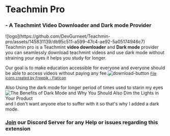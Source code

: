 <h1>Teachmin Pro</h1> <h3>- A Teachmint Video Downloader and Dark mode Provider</h3> ![logo](https://github.com/DevGurneet/Teachmin-pro/assets/145831139/db95c511-a599-47c4-ae92-5a05174946c7)
Teachmin pro is a Teachmint <b>video downloader</b> and <b>Dark mode</b> provider you can seamlessly download teachmint videos and use dark mode without straining your eyes it helps you study for longer.

Our goal is to make education accessible for everyone and everyone should be able to access videos without paying any fee.![download-button](https://github.com/DevGurneet/Teachmin-pro/assets/145831139/8ca6c4c8-1f7d-4005-97fb-ecf59cb5ef84) <small><a href="https://www.flaticon.com/free-icons/file" title="file icons">File icons created by Freepik - Flaticon</a></small>

Also Using the dark mode for longer period of times used to starin my eyes![The Benefits of Dark Mode and Why You Should Also Dim the Lights in Your Product](https://github.com/DevGurneet/Teachmin-pro/assets/145831139/727e17aa-b11f-437a-a863-be6ad81ca1a9) and I don't want anyone else to suffer with it so that's why I added a dark mode.


<h3><a href="https://discord.gg/38Z2yvjr">Join</a> our Discord Server for any Help or issues regarding this extension </h3>
